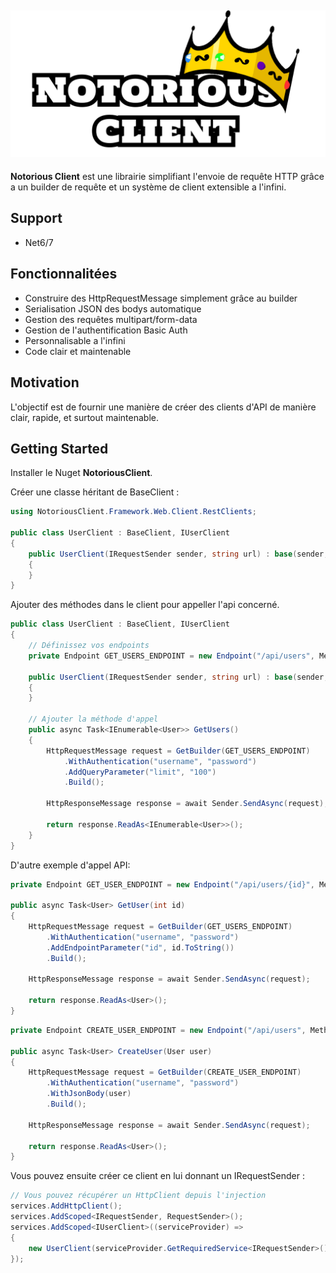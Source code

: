 ## ![Logo](./Documentation/Images/NotoriousClient.png)

**Notorious Client** est une librairie simplifiant l'envoie de requête HTTP grâce a un builder de requête et un système de client extensible a l'infini.

## Support

- Net6/7

## Fonctionnalitées

- Construire des HttpRequestMessage simplement grâce au builder
- Serialisation JSON des bodys automatique
- Gestion des requêtes multipart/form-data
- Gestion de l'authentification Basic Auth
- Personnalisable a l'infini
- Code clair et maintenable

## Motivation

L'objectif est de fournir une manière de créer des clients d'API de manière clair, rapide, et surtout maintenable.

## Getting Started

Installer le Nuget **NotoriousClient**.

Créer une classe héritant de BaseClient :

```csharp
using NotoriousClient.Framework.Web.Client.RestClients;

public class UserClient : BaseClient, IUserClient
{
    public UserClient(IRequestSender sender, string url) : base(sender, url)
    {
    }
}
```

Ajouter des méthodes dans le client pour appeller l'api concerné.

```csharp
public class UserClient : BaseClient, IUserClient
{
    // Définissez vos endpoints
    private Endpoint GET_USERS_ENDPOINT = new Endpoint("/api/users", Method.Get);

    public UserClient(IRequestSender sender, string url) : base(sender, url)
    {
    }

    // Ajouter la méthode d'appel
    public async Task<IEnumerable<User>> GetUsers()
    {
        HttpRequestMessage request = GetBuilder(GET_USERS_ENDPOINT)
            .WithAuthentication("username", "password")
            .AddQueryParameter("limit", "100")
            .Build();

        HttpResponseMessage response = await Sender.SendAsync(request);

        return response.ReadAs<IEnumerable<User>>();
    }
}

```

D'autre exemple d'appel API:

```csharp
private Endpoint GET_USER_ENDPOINT = new Endpoint("/api/users/{id}", Method.Get);

public async Task<User> GetUser(int id)
{
    HttpRequestMessage request = GetBuilder(GET_USERS_ENDPOINT)
        .WithAuthentication("username", "password")
        .AddEndpointParameter("id", id.ToString())
        .Build();

    HttpResponseMessage response = await Sender.SendAsync(request);

    return response.ReadAs<User>();
}
```

```csharp
private Endpoint CREATE_USER_ENDPOINT = new Endpoint("/api/users", Method.Post);

public async Task<User> CreateUser(User user)
{
    HttpRequestMessage request = GetBuilder(CREATE_USER_ENDPOINT)
        .WithAuthentication("username", "password")
        .WithJsonBody(user)
        .Build();

    HttpResponseMessage response = await Sender.SendAsync(request);

    return response.ReadAs<User>();
}
```

Vous pouvez ensuite créer ce client en lui donnant un IRequestSender :

```csharp
// Vous pouvez récupérer un HttpClient depuis l'injection
services.AddHttpClient();
services.AddScoped<IRequestSender, RequestSender>();
services.AddScoped<IUserClient>((serviceProvider) =>
{
    new UserClient(serviceProvider.GetRequiredService<IRequestSender>(), "http://my.api.com/");
});
```
